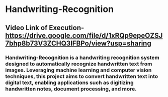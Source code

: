 # Handwriting-Recognition
## Video Link of Execution- https://drive.google.com/file/d/1xRQp9epeOZSJ7bhp8b73V3ZCHQ3lFBPo/view?usp=sharing
### Handwriting-Recognition is a handwriting recognition system designed to automatically recognize handwritten text from images. Leveraging machine learning and computer vision techniques, this project aims to convert handwritten text into digital text, enabling applications such as digitizing handwritten notes, document processing, and more.
